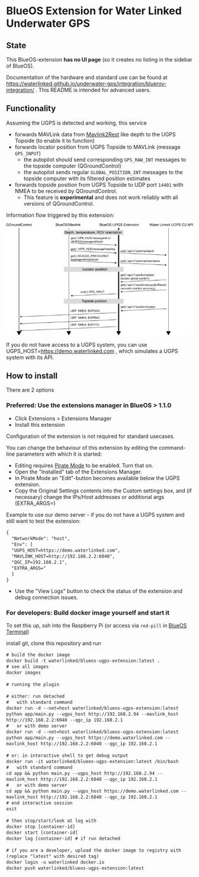 # BlueOS Extension for Water Linked Underwater GPS

## State

This BlueOS-extension **has no UI page** (so it creates no listing in the sidebar of BlueOS).

Documentation of the hardware and standard use can be found at https://waterlinked.github.io/underwater-gps/integration/bluerov-integration/ . This README is intended for advanced users.

## Functionality

Assuming the UGPS is detected and working, this service
* forwards MAVLink data from [Mavlink2Rest](https://github.com/patrickelectric/mavlink2rest) like depth to the UGPS Topside (to enable it to function)
* forwards locator position from UGPS Topside to MAVLink (message `GPS_INPUT`)
    * the autopilot should send corresponding `GPS_RAW_INT` messages to the topside computer (QGroundControl)
    * the autopilot sends regular `GLOBAL_POSITION_INT` messages to the topside computer with its filtered position estimates
* forwards topside position from UGPS Topside to UDP port `14401` with NMEA to be received by QGroundControl.
    * This feature is **experimental** and does not work reliably with all versions of QGroundControl.

Information flow triggered by this extension:

![Information flow triggered by this extension](./docs/ugps_extension_message_flow.png)

If you do not have access to a UGPS system, you can use UGPS_HOST=https://demo.waterlinked.com , which simulates a UGPS system with its API.

## How to install

There are 2 options

### Preferred: Use the extensions manager in BlueOS > 1.1.0
* Click Extensions > Extensions Manager
* Install this extension

Configuration of the extension is not required for standard usecases.

You can change the behaviour of this extension by editing the command-line parameters with which it is started:

* Editing requires [Pirate Mode](https://docs.bluerobotics.com/ardusub-zola/software/onboard/BlueOS-latest/advanced-usage/#pirate-mode)
to be enabled. Turn that on.
* Open the "Installed" tab of the Extensions Manager.
* In Pirate Mode an "Edit"-button becomes available below the UGPS extension.
* Copy the Original Settings contents into the Custom settings box, and (if necessary) change the IPs/Host addresses or additional args (EXTRA_ARGS=)

Example to use our demo server - if you do not have a UGPS system and still want to test the extension:
```
{
  "NetworkMode": "host",
  "Env": [
  "UGPS_HOST=https://demo.waterlinked.com",
  "MAVLINK_HOST=http://192.168.2.2:6040",
  "QGC_IP=192.168.2.1",
  "EXTRA_ARGS="
  ]
}
```

* Use the "View Logs" button to check the status of the extension and debug connection issues.

### For developers: Build docker image yourself and start it

To set this up, ssh into the Raspberry Pi (or access via `red-pill` in [BlueOS Terminal](https://docs.bluerobotics.com/ardusub-zola/software/onboard/BlueOS-1.0/advanced-usage/#terminal))

install git, clone this repository and run
```
# build the docker image
docker build -t waterlinked/blueos-ugps-extension:latest .
# see all images
docker images

# running the plugin

# either: run detached
#   with standard command
docker run -d --net=host waterlinked/blueos-ugps-extension:latest python app/main.py --ugps_host http://192.168.2.94 --mavlink_host http://192.168.2.2:6040 --qgc_ip 192.168.2.1
#   or with demo server
docker run -d --net=host waterlinked/blueos-ugps-extension:latest python app/main.py --ugps_host https://demo.waterlinked.com --mavlink_host http://192.168.2.2:6040 --qgc_ip 192.168.2.1

# or: in interactive shell to get debug output
docker run -it waterlinked/blueos-ugps-extension:latest /bin/bash
#   with standard command
cd app && python main.py --ugps_host http://192.168.2.94 --mavlink_host http://192.168.2.2:6040 --qgc_ip 192.168.2.1
#   or with demo server
cd app && python main.py --ugps_host https://demo.waterlinked.com --mavlink_host http://192.168.2.2:6040 --qgc_ip 192.168.2.1
# end interactive session
exit

# then stop/start/look at log with
docker stop [container-id]
docker start [container-id]
docker log [container-id] # if run detached

# if you are a developer, upload the docker image to registry with (replace "latest" with desired tag)
docker login -u waterlinked docker.io
docker push waterlinked/blueos-ugps-extension:latest
```
